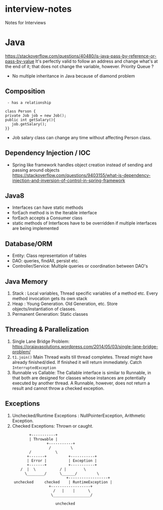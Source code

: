 # interview-notes
Notes for Interviews

# Java
https://stackoverflow.com/questions/40480/is-java-pass-by-reference-or-pass-by-value
It's perfectly valid to follow an address and change what's at the end of it; that does not change the variable, however.
Priority Queue ?
- No multiple inheritance in Java because of diamond problem

## Composition
     - has a relationship
     
```
class Person { 
private Job job = new Job();
public int getSalary(){
   job.getSalary(); 
}}
```
  - Job salary class can change any time without affecting Person class. 

## Dependency Injection / IOC
- Spring like framework handles object creation instead of sending and passing around objects
https://stackoverflow.com/questions/9403155/what-is-dependency-injection-and-inversion-of-control-in-spring-framework

## Java8
- Interfaces can have static methods
- forEach method is in the Iterable interface
- forEach accepts a Consumer class
- static methods of Interfaces have to be overridden if multiple interfaces are being implemented

## Database/ORM
- Entity: Class representation of tables
- DAO: queries, findAll, persist etc.
- Controller/Service: Multiple queries or coordination between DAO's

## Java Memory
1. Stack : 
Local variables, Thread specific variables of a method etc.
Every method invocation gets its own stack
2. Heap :
Young Generation. Old Generation, etc. Store objects/instantiation of classes.
3. Permanent Generation: Static classes

## Threading & Parallelization
1. Single Lane Bridge Problem: https://orajavasolutions.wordpress.com/2014/05/03/single-lane-bridge-problem/
1. `t1.join()` Main Thread waits till thread completes. Thread might have already finished/died. If finished it will return immediately. Catch `InterruptedException` 
1. Runnable vs Callable: The Callable interface is similar to Runnable, in that both are designed for classes whose instances are potentially executed by another thread. A Runnable, however, does not return a result and cannot throw a checked exception.

## Exceptions
1. Unchecked/Runtime Exceptions : NullPointerException, Arithmetic Exception.
2. Checked Exceptions: Thrown or caught. 
```
           +-----------+
           | Throwable |
                   +-----------+
                    /         \
           /           \
          +-------+          +-----------+
          | Error |          | Exception |
          +-------+          +-----------+
       /  |  \           / |        \
         \________/      \______/         \
                            +------------------+
    unchecked     checked    | RuntimeException |
                    +------------------+
                      /   |    |      \
                     \_________________/
                       
                       unchecked
```
